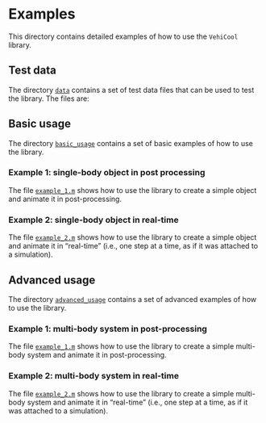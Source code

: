 # Examples

This directory contains detailed examples of how to use the `VehiCool` library.

## Test data

The directory [`data`](data) contains a set of test data files that can be used to test the library. The files are:



## Basic usage

The directory [`basic_usage`](basic_usage) contains a set of basic examples of how to use the library.

### Example 1: single-body object in post processing

The file [`example_1.m`](basic_usage/example_1.m) shows how to use the library to create a simple object and animate it in post-processing.

### Example 2: single-body object in real-time

The file [`example_2.m`](basic_usage/example_2.m) shows how to use the library to create a simple object and animate it in “real-time” (i.e., one step at a time, as if it was attached to a simulation).

## Advanced usage

The directory [`advanced_usage`](advanced_usage) contains a set of advanced examples of how to use the library.

### Example 1: multi-body system in post-processing

The file [`example_1.m`](advanced_usage/example_1.m) shows how to use the library to create a simple multi-body system and animate it in post-processing.

### Example 2: multi-body system in real-time

The file [`example_2.m`](advanced_usage/example_2.m) shows how to use the library to create a simple multi-body system and animate it in “real-time” (i.e., one step at a time, as if it was attached to a simulation).
